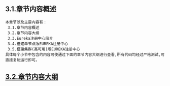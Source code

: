 
## 3.1.章节内容概述
    本章节涉及主要内容有：
     3.1.章节内容概述
     3.2.章节内容大纲
     3.3.Eureka注册中心简介
     3.4.搭建单节点版EUREKA注册中心
     3.5.搭建集群(高可用)版EUREKA注册中心
	具体每个小节中包含的内容可使通过下面的章节内容大纲进行查看,所有代码均经过严格测试,可直接复制运行即可。

## <a href="/enhance/markmap/backend/springcloud/springcloud-eureka/chapter/springcloud-eureka-outline5-chapter3.html" target="_blank">3.2.章节内容大纲</a>

<Markmap localtion="/enhance/markmap/backend/springcloud/springcloud-eureka/chapter/springcloud-eureka-outline5-chapter3.html" height="500rem"/>


